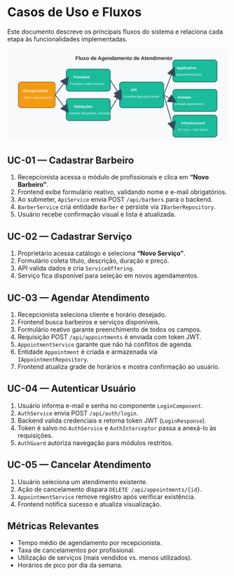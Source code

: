 # Casos de Uso e Fluxos

Este documento descreve os principais fluxos do sistema e relaciona cada etapa às funcionalidades implementadas.

![Fluxo de Agendamento](images/appointment-flow.svg)

## UC-01 — Cadastrar Barbeiro
1. Recepcionista acessa o módulo de profissionais e clica em **“Novo Barbeiro”**.
2. Frontend exibe formulário reativo, validando nome e e-mail obrigatórios.
3. Ao submeter, `ApiService` envia POST `/api/barbers` para o backend.
4. `BarberService` cria entidade `Barber` e persiste via `IBarberRepository`.
5. Usuário recebe confirmação visual e lista é atualizada.

## UC-02 — Cadastrar Serviço
1. Proprietário acessa catálogo e seleciona **“Novo Serviço”**.
2. Formulário coleta título, descrição, duração e preço.
3. API valida dados e cria `ServiceOffering`.
4. Serviço fica disponível para seleção em novos agendamentos.

## UC-03 — Agendar Atendimento
1. Recepcionista seleciona cliente e horário desejado.
2. Frontend busca barbeiros e serviços disponíveis.
3. Formulário reativo garante preenchimento de todos os campos.
4. Requisição POST `/api/appointments` é enviada com token JWT.
5. `AppointmentService` garante que não há conflitos de agenda.
6. Entidade `Appointment` é criada e armazenada via `IAppointmentRepository`.
7. Frontend atualiza grade de horários e mostra confirmação ao usuário.

## UC-04 — Autenticar Usuário
1. Usuário informa e-mail e senha no componente `LoginComponent`.
2. `AuthService` envia POST `/api/auth/login`.
3. Backend valida credenciais e retorna token JWT (`LoginResponse`).
4. Token é salvo no `AuthService` e `AuthInterceptor` passa a anexá-lo às requisições.
5. `AuthGuard` autoriza navegação para módulos restritos.

## UC-05 — Cancelar Atendimento
1. Usuário seleciona um atendimento existente.
2. Ação de cancelamento dispara `DELETE /api/appointments/{id}`.
3. `AppointmentService` remove registro após verificar existência.
4. Frontend notifica sucesso e atualiza visualização.

## Métricas Relevantes

- Tempo médio de agendamento por recepcionista.
- Taxa de cancelamentos por profissional.
- Utilização de serviços (mais vendidos vs. menos utilizados).
- Horários de pico por dia da semana.
